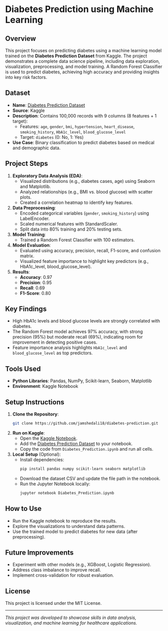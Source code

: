 # Diabetes Prediction using Machine Learning

## Overview
This project focuses on predicting diabetes using a machine learning model trained on the **Diabetes Prediction Dataset** from Kaggle. The project demonstrates a complete data science pipeline, including data exploration, visualization, preprocessing, and model training. A Random Forest Classifier is used to predict diabetes, achieving high accuracy and providing insights into key risk factors.

## Dataset 
- **Name**: [Diabetes Prediction Dataset](https://www.kaggle.com/datasets/iammustafatz/diabetes-prediction-dataset)
- **Source**: Kaggle 
- **Description**: Contains 100,000 records with 9 columns (8 features + 1 target):
  - Features: `age`, `gender`, `bmi`, `hypertension`, `heart_disease`, `smoking_history`, `HbA1c_level`, `blood_glucose_level`
  - Target: `diabetes` (0: No, 1: Yes)
- **Use Case**: Binary classification to predict diabetes based on medical and demographic data.

## Project Steps
1. **Exploratory Data Analysis (EDA)**:
   - Visualized distributions (e.g., diabetes cases, age) using Seaborn and Matplotlib.
   - Analyzed relationships (e.g., BMI vs. blood glucose) with scatter plots.
   - Created a correlation heatmap to identify key features.
2. **Data Preprocessing**:
   - Encoded categorical variables (`gender`, `smoking_history`) using LabelEncoder.
   - Scaled numerical features with StandardScaler.
   - Split data into 80% training and 20% testing sets.
3. **Model Training**:
   - Trained a Random Forest Classifier with 100 estimators.
4. **Model Evaluation**:
   - Evaluated using accuracy, precision, recall, F1-score, and confusion matrix.
   - Visualized feature importance to highlight key predictors (e.g., HbA1c_level, blood_glucose_level).
5. **Results**:
   - **Accuracy**: 0.97
   - **Precision**: 0.95
   - **Recall**: 0.69
   - **F1-Score**: 0.80


## Key Findings
- High HbA1c levels and blood glucose levels are strongly correlated with diabetes.
- The Random Forest model achieves 97% accuracy, with strong precision (95%) but moderate recall (69%), indicating room for improvement in detecting positive cases.
- Feature importance analysis highlights `HbA1c_level` and `blood_glucose_level` as top predictors.

## Tools Used
- **Python Libraries**: Pandas, NumPy, Scikit-learn, Seaborn, Matplotlib
- **Environment**: Kaggle Notebook

## Setup Instructions
1. **Clone the Repository**:
   ```bash
   git clone https://github.com/jamshedali18/diabetes-prediction.git
   ```
2. **Run on Kaggle**:
   - Open the [Kaggle Notebook](https://www.kaggle.com/your-username/diabetes-prediction-notebook).
   - Add the [Diabetes Prediction Dataset](https://www.kaggle.com/datasets/iammustafatz/diabetes-prediction-dataset) to your notebook.
   - Copy the code from `Diabetes_Prediction.ipynb` and run all cells.
3. **Local Setup** (Optional):
   - Install dependencies:
     ```bash
     pip install pandas numpy scikit-learn seaborn matplotlib
     ```
   - Download the dataset CSV and update the file path in the notebook.
   - Run the Jupyter Notebook locally:
     ```bash
     jupyter notebook Diabetes_Prediction.ipynb
     ```

## How to Use
- Run the Kaggle notebook to reproduce the results.
- Explore the visualizations to understand data patterns.
- Use the trained model to predict diabetes for new data (after preprocessing).

## Future Improvements
- Experiment with other models (e.g., XGBoost, Logistic Regression).
- Address class imbalance to improve recall.
- Implement cross-validation for robust evaluation.

## License
This project is licensed under the MIT License.


---

*This project was developed to showcase skills in data analysis, visualization, and machine learning for healthcare applications.*
